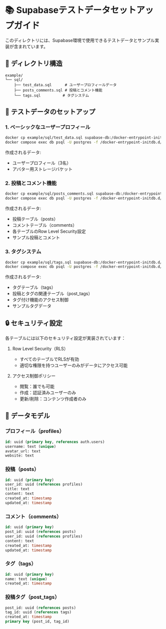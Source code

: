 # 📚 Supabaseテストデータセットアップガイド

このディレクトリには、Supabase環境で使用できるテストデータとサンプル実装が含まれています。

## 📁 ディレクトリ構造

```plaintext
example/
└── sql/
    ├── test_data.sql      # ユーザープロフィールデータ
    ├── posts_comments.sql # 投稿とコメント機能
    └── tags.sql          # タグシステム
```

## 🚀 テストデータのセットアップ

### 1. ベーシックなユーザープロフィール
```bash
docker cp example/sql/test_data.sql supabase-db:/docker-entrypoint-initdb.d/ && \
docker compose exec db psql -U postgres -f /docker-entrypoint-initdb.d/test_data.sql
```

作成されるデータ:
- ユーザープロフィール（3名）
- アバター用ストレージバケット

### 2. 投稿とコメント機能
```bash
docker cp example/sql/posts_comments.sql supabase-db:/docker-entrypoint-initdb.d/ && \
docker compose exec db psql -U postgres -f /docker-entrypoint-initdb.d/posts_comments.sql
```

作成されるデータ:
- 投稿テーブル（posts）
- コメントテーブル（comments）
- 各テーブルのRow Level Security設定
- サンプル投稿とコメント

### 3. タグシステム
```bash
docker cp example/sql/tags.sql supabase-db:/docker-entrypoint-initdb.d/ && \
docker compose exec db psql -U postgres -f /docker-entrypoint-initdb.d/tags.sql
```

作成されるデータ:
- タグテーブル（tags）
- 投稿とタグの関連テーブル（post_tags）
- タグ付け機能のアクセス制御
- サンプルタグデータ

## 🔒 セキュリティ設定

各テーブルには以下のセキュリティ設定が実装されています：

1. Row Level Security（RLS）
   - すべてのテーブルでRLSが有効
   - 適切な権限を持つユーザーのみがデータにアクセス可能

2. アクセス制御ポリシー
   - 閲覧：誰でも可能
   - 作成：認証済みユーザーのみ
   - 更新/削除：コンテンツ作成者のみ

## 📝 データモデル

### プロフィール（profiles）
```sql
id: uuid (primary key, references auth.users)
username: text (unique)
avatar_url: text
website: text
```

### 投稿（posts）
```sql
id: uuid (primary key)
user_id: uuid (references profiles)
title: text
content: text
created_at: timestamp
updated_at: timestamp
```

### コメント（comments）
```sql
id: uuid (primary key)
post_id: uuid (references posts)
user_id: uuid (references profiles)
content: text
created_at: timestamp
updated_at: timestamp
```

### タグ（tags）
```sql
id: uuid (primary key)
name: text (unique)
created_at: timestamp
```

### 投稿タグ（post_tags）
```sql
post_id: uuid (references posts)
tag_id: uuid (references tags)
created_at: timestamp
primary key (post_id, tag_id)
